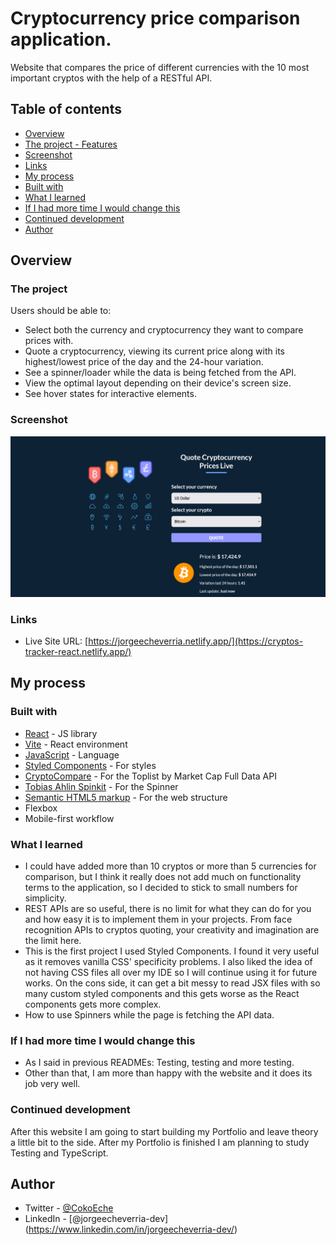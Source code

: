 # Cryptocurrency price comparison application.

Website that compares the price of different currencies with the 10 most important cryptos with the help of a RESTful API.

## Table of contents

  - [Overview](#overview)
  - [The project - Features](#the-project)
  - [Screenshot](#screenshot)
  - [Links](#links)
  - [My process](#my-process)
  - [Built with](#built-with)
  - [What I learned](#what-i-learned)
  - [If I had more time I would change this](#if-i-had-more-time-i-would-change-this)
  - [Continued development](#continued-development)
  - [Author](#author)

## Overview

### The project

Users should be able to:

- Select both the currency and cryptocurrency they want to compare prices with.
- Quote a cryptocurrency, viewing its current price along with its highest/lowest price of the day and the 24-hour variation.
- See a spinner/loader while the data is being fetched from the API.
- View the optimal layout depending on their device's screen size.
- See hover states for interactive elements.

### Screenshot

![Screenshot of the project](./src/img/crypto-screenshot.png)

### Links

- Live Site URL: [https://jorgeecheverria.netlify.app/](https://cryptos-tracker-react.netlify.app/)

## My process

### Built with

- [React](https://reactjs.org/) - JS library
- [Vite](https://vitejs.dev/) - React environment
- [JavaScript](https://developer.mozilla.org/en-US/docs/Web/JavaScript) - Language
- [Styled Components](https://styled-components.com/) - For styles
- [CryptoCompare](https://www.cryptocompare.com/) - For the Toplist by Market Cap Full Data API
- [Tobias Ahlin Spinkit](https://tobiasahlin.com/spinkit/) - For the Spinner
- [Semantic HTML5 markup](https://www.w3.org/html/) - For the web structure
- Flexbox
- Mobile-first workflow

### What I learned

- I could have added more than 10 cryptos or more than 5 currencies for comparison, but I think it really does not add much on functionality terms to the application, so I decided to stick to small numbers for simplicity.
- REST APIs are so useful, there is no limit for what they can do for you and how easy it is to implement them in your projects. From face recognition APIs to cryptos quoting, your creativity and imagination are the limit here.
- This is the first project I used Styled Components. I found it very useful as it removes vanilla CSS' specificity problems. I also liked the idea of not having CSS files all over my IDE so I will continue using it for future works. On the cons side, it can get a bit messy to read JSX files with so many custom styled components and this gets worse as the React components gets more complex.
- How to use Spinners while the page is fetching the API data.

### If I had more time I would change this

- As I said in previous READMEs: Testing, testing and more testing.
- Other than that, I am more than happy with the website and it does its job very well.

### Continued development

After this website I am going to start building my Portfolio and leave theory a little bit to the side. After my Portfolio is finished I am planning to study Testing and TypeScript.

## Author

- Twitter - [@CokoEche](https://twitter.com/CokoEche)
- LinkedIn - [@jorgeecheverria-dev] (https://www.linkedin.com/in/jorgeecheverria-dev/)
